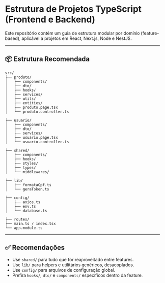 # Estrutura de Projetos TypeScript (Frontend e Backend)

Este repositório contém um guia de estrutura modular por domínio (feature-based), aplicável a projetos em React, Next.js, Node e NestJS.

---

## 📦 Estrutura Recomendada

```
src/
├── produto/
│   ├── components/
│   ├── dto/
│   ├── hooks/
│   ├── services/
│   ├── utils/
│   ├── entities/
│   ├── produto.page.tsx
│   └── produto.controller.ts

├── usuario/
│   ├── components/
│   ├── dto/
│   ├── services/
│   ├── usuario.page.tsx
│   └── usuario.controller.ts

├── shared/
│   ├── components/
│   ├── hooks/
│   ├── styles/
│   ├── types/
│   └── middlewares/

├── lib/
│   ├── formataCpf.ts
│   └── geraToken.ts

├── config/
│   ├── axios.ts
│   ├── env.ts
│   └── database.ts

├── routes/
├── main.ts / index.tsx
└── app.module.ts
```

---

## ✅ Recomendações

- Use `shared/` para tudo que for reaproveitado entre features.
- Use `lib/` para helpers e utilitários genéricos, desacoplados.
- Use `config/` para arquivos de configuração global.
- Prefira `hooks/`, `dto/` e `components/` específicos dentro da feature.
